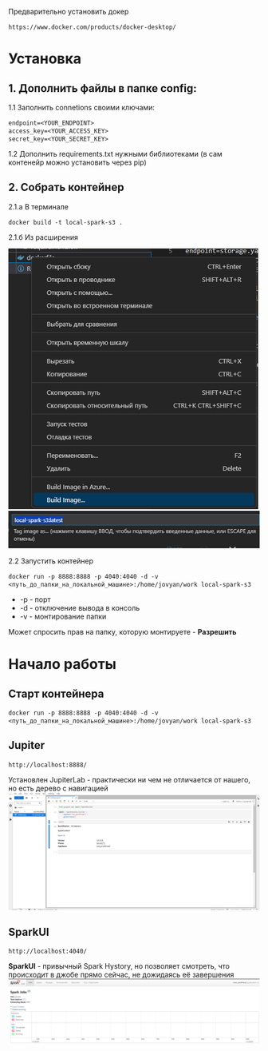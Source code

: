 Предварительно установить докер
```
https://www.docker.com/products/docker-desktop/
```
# Установка
## 1. Дополнить файлы в папке config:
1.1 Заполнить connetions своими ключами:
```
endpoint=<YOUR_ENDPOINT>
access_key=<YOUR_ACCESS_KEY>
secret_key=<YOUR_SECRET_KEY>
```
1.2 Дополнить requirements.txt нужными библиотеками (в сам контенейр можно установить через pip)

## 2. Собрать контейнер
2.1.а В терминале 
```
docker build -t local-spark-s3 .
```
2.1.б Из расширения

![alt text](readme_img/image.png)
![alt text](readme_img/image-1.png)

2.2 Запустить контейнер
```
docker run -p 8888:8888 -p 4040:4040 -d -v <путь_до_папки_на_локальной_машине>:/home/jovyan/work local-spark-s3
```
* -p - порт
* -d - отключение вывода в консоль
* -v - монтирование папки 

Может спросить прав на папку, которую монтируете - **Разрешить**

# Начало работы
## Старт контейнера
```
docker run -p 8888:8888 -p 4040:4040 -d -v <путь_до_папки_на_локальной_машине>:/home/jovyan/work local-spark-s3
```

## Jupiter
```
http://localhost:8888/
```
Установлен JupiterLab - практически ни чем не отличается от нашего, но есть дерево с навигацией
![alt text](readme_img/image-2.png)

## SparkUI
```
http://localhost:4040/
```
**SparkUI** - привычный Spark Hystory, но позволяет смотреть, что происходит в джобе прямо сейчас, не дожидаясь её завершения
![alt text](readme_img/image-3.png)
